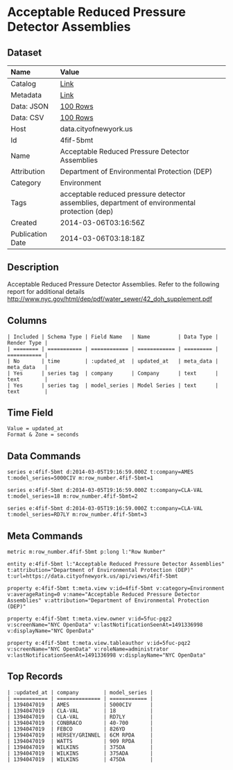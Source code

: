 # Acceptable Reduced Pressure Detector Assemblies

## Dataset

| Name | Value |
| :--- | :---- |
| Catalog | [Link](https://catalog.data.gov/dataset/acceptable-reduced-pressure-detector-assemblies-f1047) |
| Metadata | [Link](https://data.cityofnewyork.us/api/views/4fif-5bmt) |
| Data: JSON | [100 Rows](https://data.cityofnewyork.us/api/views/4fif-5bmt/rows.json?max_rows=100) |
| Data: CSV | [100 Rows](https://data.cityofnewyork.us/api/views/4fif-5bmt/rows.csv?max_rows=100) |
| Host | data.cityofnewyork.us |
| Id | 4fif-5bmt |
| Name | Acceptable Reduced Pressure Detector Assemblies |
| Attribution | Department of Environmental Protection (DEP) |
| Category | Environment |
| Tags | acceptable reduced pressure detector assemblies, department of environmental protection (dep) |
| Created | 2014-03-06T03:16:56Z |
| Publication Date | 2014-03-06T03:18:18Z |

## Description

Acceptable Reduced Pressure Detector Assemblies. Refer to the following report for additional details http://www.nyc.gov/html/dep/pdf/water_sewer/42_doh_supplement.pdf

## Columns

```ls
| Included | Schema Type | Field Name   | Name         | Data Type | Render Type |
| ======== | =========== | ============ | ============ | ========= | =========== |
| No       | time        | :updated_at  | updated_at   | meta_data | meta_data   |
| Yes      | series tag  | company      | Company      | text      | text        |
| Yes      | series tag  | model_series | Model Series | text      | text        |
```

## Time Field

```ls
Value = updated_at
Format & Zone = seconds
```

## Data Commands

```ls
series e:4fif-5bmt d:2014-03-05T19:16:59.000Z t:company=AMES t:model_series=5000CIV m:row_number.4fif-5bmt=1

series e:4fif-5bmt d:2014-03-05T19:16:59.000Z t:company=CLA-VAL t:model_series=18 m:row_number.4fif-5bmt=2

series e:4fif-5bmt d:2014-03-05T19:16:59.000Z t:company=CLA-VAL t:model_series=RD7LY m:row_number.4fif-5bmt=3
```

## Meta Commands

```ls
metric m:row_number.4fif-5bmt p:long l:"Row Number"

entity e:4fif-5bmt l:"Acceptable Reduced Pressure Detector Assemblies" t:attribution="Department of Environmental Protection (DEP)" t:url=https://data.cityofnewyork.us/api/views/4fif-5bmt

property e:4fif-5bmt t:meta.view v:id=4fif-5bmt v:category=Environment v:averageRating=0 v:name="Acceptable Reduced Pressure Detector Assemblies" v:attribution="Department of Environmental Protection (DEP)"

property e:4fif-5bmt t:meta.view.owner v:id=5fuc-pqz2 v:screenName="NYC OpenData" v:lastNotificationSeenAt=1491336998 v:displayName="NYC OpenData"

property e:4fif-5bmt t:meta.view.tableauthor v:id=5fuc-pqz2 v:screenName="NYC OpenData" v:roleName=administrator v:lastNotificationSeenAt=1491336998 v:displayName="NYC OpenData"
```

## Top Records

```ls
| :updated_at | company        | model_series | 
| =========== | ============== | ============ | 
| 1394047019  | AMES           | 5000CIV      | 
| 1394047019  | CLA-VAL        | 18           | 
| 1394047019  | CLA-VAL        | RD7LY        | 
| 1394047019  | CONBRACO       | 40-700       | 
| 1394047019  | FEBCO          | 826YD        | 
| 1394047019  | HERSEY/GRINNEL | 6CM RPDA     | 
| 1394047019  | WATTS          | 909 RPDA     | 
| 1394047019  | WILKINS        | 375DA        | 
| 1394047019  | WILKINS        | 375ADA       | 
| 1394047019  | WILKINS        | 475DA        | 
```